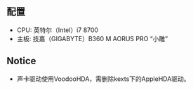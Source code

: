 ## 配置
* CPU: 英特尔（Intel）i7 8700
* 主板: 技嘉（GIGABYTE）B360 M AORUS PRO “小雕”

## Notice
* 声卡驱动使用VoodooHDA，需删除kexts下的AppleHDA驱动。
